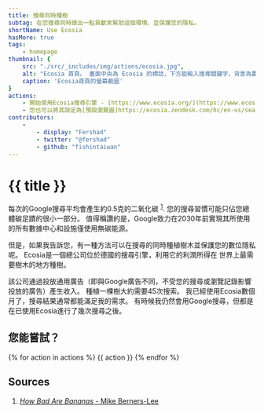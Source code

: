 ```yaml
---
title: 搜尋同時種樹
subtag: 在您搜尋同時做出一點貢獻來幫助這個環境，並保護您的隱私。
shortName: Use Ecosia
hasMore: true
tags:
    - homepage
thumbnail: { 
    src: "./src/_includes/img/actions/ecosia.jpg", 
    alt: "Ecosia 首頁。 畫面中央為 Ecosia 的標誌，下方能輸入搜尋關鍵字，背景為農田圖像。",
    caption: 'Ecosia首頁的螢幕截圖'
}
actions:
    - 開始使用Ecosia搜尋引擎 - [https://www.ecosia.org/](https://www.ecosia.org/)
    - 您也可以將其設定為[預設瀏覽器]https://ecosia.zendesk.com/hc/en-us/search?utf8=%E2%9C%93&query=default+search+engine)，並下載使用它的行動裝置應用程式。
contributors:
    - 
        - display: "Fershad"
        - twitter: "@fershad"
        - github: "fishintaiwan"
---
```

# {{ title }}
每次的Google搜尋平均會產生約0.5克的二氧化碳 <sup>[1][1]</sup>. 您的搜尋習慣可能只佔您總體碳足蹟的很小一部分。 值得稱讚的是，Google致力在2030年前實現其所使用的所有數據中心和設施僅使用無碳能源。

但是，如果我告訴您，有一種方法可以在搜尋的同時種植樹木並保護您的數位隱私呢。 Ecosia是一個總公司位於德國的搜尋引擎，利用它的利潤所得在
世界上最需要樹木的地方種樹。

該公司通過投放通用廣告（即與Google廣告不同，不受您的搜尋或瀏覽記錄影響投放的廣告）產生收入。 種植一棵樹大約需要45次搜索。
我已經使用Ecosia數個月了，搜尋結果通常都能滿足我的需求。 有時候我仍然會用Google搜尋，但都是在已使用Ecosia進行了幾次搜尋之後。


<div class="action-cta card" data-spaced>
<div class="card--content">
<h2>
    您能嘗試？
</h2>
{% for action in actions %}
{{ action }}
{% endfor %}
</div>
</div>

## Sources
1. [*How Bad Are Bananas* - Mike Berners-Lee][1]

[1]:https://www.howbadarebananas.com